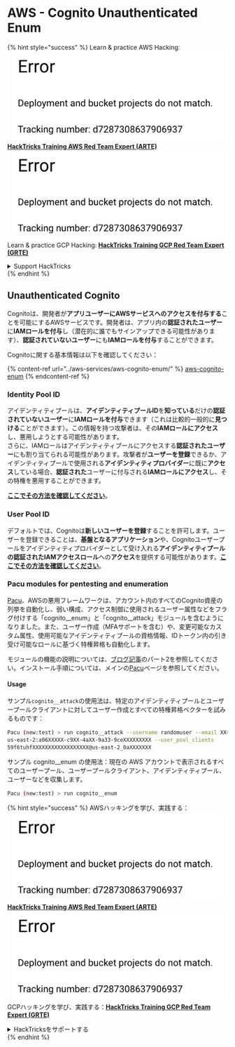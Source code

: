 # AWS - Cognito Unauthenticated Enum

{% hint style="success" %}
Learn & practice AWS Hacking:<img src="../../../.gitbook/assets/image (1) (1).png" alt="" data-size="line">[**HackTricks Training AWS Red Team Expert (ARTE)**](https://training.hacktricks.xyz/courses/arte)<img src="../../../.gitbook/assets/image (1) (1).png" alt="" data-size="line">\
Learn & practice GCP Hacking: <img src="../../../.gitbook/assets/image (2).png" alt="" data-size="line">[**HackTricks Training GCP Red Team Expert (GRTE)**<img src="../../../.gitbook/assets/image (2).png" alt="" data-size="line">](https://training.hacktricks.xyz/courses/grte)

<details>

<summary>Support HackTricks</summary>

* Check the [**subscription plans**](https://github.com/sponsors/carlospolop)!
* **Join the** 💬 [**Discord group**](https://discord.gg/hRep4RUj7f) or the [**telegram group**](https://t.me/peass) or **follow** us on **Twitter** 🐦 [**@hacktricks\_live**](https://twitter.com/hacktricks\_live)**.**
* **Share hacking tricks by submitting PRs to the** [**HackTricks**](https://github.com/carlospolop/hacktricks) and [**HackTricks Cloud**](https://github.com/carlospolop/hacktricks-cloud) github repos.

</details>
{% endhint %}

## Unauthenticated Cognito

Cognitoは、開発者が**アプリユーザーにAWSサービスへのアクセスを付与する**ことを可能にするAWSサービスです。開発者は、アプリ内の**認証されたユーザー**に**IAMロールを付与**し（潜在的に誰でもサインアップできる可能性があります）、**認証されていないユーザー**にも**IAMロールを付与**することができます。

Cognitoに関する基本情報は以下を確認してください：

{% content-ref url="../aws-services/aws-cognito-enum/" %}
[aws-cognito-enum](../aws-services/aws-cognito-enum/)
{% endcontent-ref %}

### Identity Pool ID

アイデンティティプールは、**アイデンティティプールID**を**知っている**だけの**認証されていないユーザー**に**IAMロールを付与**できます（これは比較的一般的に**見つける**ことができます）。この情報を持つ攻撃者は、その**IAMロールにアクセス**し、悪用しようとする可能性があります。\
さらに、IAMロールはアイデンティティプールにアクセスする**認証されたユーザー**にも割り当てられる可能性があります。攻撃者が**ユーザーを登録**できるか、アイデンティティプールで使用される**アイデンティティプロバイダー**に既に**アクセス**している場合、**認証された**ユーザーに付与される**IAMロールにアクセス**し、その特権を悪用することができます。

[**ここでその方法を確認してください**](../aws-services/aws-cognito-enum/cognito-identity-pools.md)。

### User Pool ID

デフォルトでは、Cognitoは**新しいユーザーを登録**することを許可します。ユーザーを登録できることは、**基盤となるアプリケーション**や、Cognitoユーザープールをアイデンティティプロバイダーとして受け入れる**アイデンティティプールの認証されたIAMアクセスロール**への**アクセス**を提供する可能性があります。[**ここでその方法を確認してください**](../aws-services/aws-cognito-enum/cognito-user-pools.md#registration)。

### Pacu modules for pentesting and enumeration

[Pacu](https://github.com/RhinoSecurityLabs/pacu)、AWSの悪用フレームワークは、アカウント内のすべてのCognito資産の列挙を自動化し、弱い構成、アクセス制御に使用されるユーザー属性などをフラグ付けする「cognito\_\_enum」と「cognito\_\_attack」モジュールを含むようになりました。また、ユーザー作成（MFAサポートを含む）や、変更可能なカスタム属性、使用可能なアイデンティティプールの資格情報、IDトークン内の引き受け可能なロールに基づく特権昇格も自動化します。

モジュールの機能の説明については、[ブログ記事](https://rhinosecuritylabs.com/aws/attacking-aws-cognito-with-pacu-p2)のパート2を参照してください。インストール手順については、メインの[Pacu](https://github.com/RhinoSecurityLabs/pacu)ページを参照してください。

#### Usage

サンプル`cognito__attack`の使用法は、特定のアイデンティティプールとユーザープールクライアントに対してユーザー作成とすべての特権昇格ベクターを試みるものです：
```bash
Pacu (new:test) > run cognito__attack --username randomuser --email XX+sdfs2@gmail.com --identity_pools
us-east-2:a06XXXXX-c9XX-4aXX-9a33-9ceXXXXXXXXX --user_pool_clients
59f6tuhfXXXXXXXXXXXXXXXXXX@us-east-2_0aXXXXXXX
```
サンプル cognito\_\_enum の使用法：現在の AWS アカウントで表示されるすべてのユーザープール、ユーザープールクライアント、アイデンティティプール、ユーザーなどを収集します。
```bash
Pacu (new:test) > run cognito__enum
```
{% hint style="success" %}
AWSハッキングを学び、実践する：<img src="../../../.gitbook/assets/image (1) (1).png" alt="" data-size="line">[**HackTricks Training AWS Red Team Expert (ARTE)**](https://training.hacktricks.xyz/courses/arte)<img src="../../../.gitbook/assets/image (1) (1).png" alt="" data-size="line">\
GCPハッキングを学び、実践する：<img src="../../../.gitbook/assets/image (2).png" alt="" data-size="line">[**HackTricks Training GCP Red Team Expert (GRTE)**<img src="../../../.gitbook/assets/image (2).png" alt="" data-size="line">](https://training.hacktricks.xyz/courses/grte)

<details>

<summary>HackTricksをサポートする</summary>

* [**サブスクリプションプラン**](https://github.com/sponsors/carlospolop)を確認してください！
* **💬 [**Discordグループ**](https://discord.gg/hRep4RUj7f)または[**Telegramグループ**](https://t.me/peass)に参加するか、**Twitter** 🐦 [**@hacktricks\_live**](https://twitter.com/hacktricks\_live)**をフォローしてください。**
* **[**HackTricks**](https://github.com/carlospolop/hacktricks)および[**HackTricks Cloud**](https://github.com/carlospolop/hacktricks-cloud)のGitHubリポジトリにPRを提出してハッキングトリックを共有してください。**

</details>
{% endhint %}
